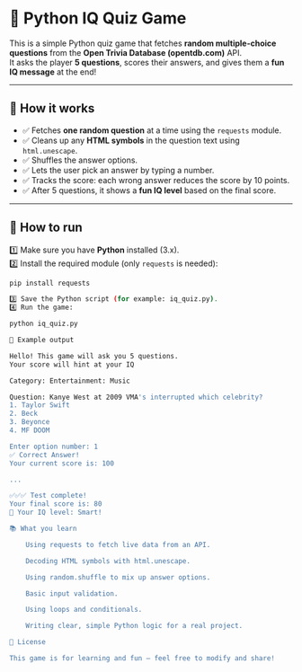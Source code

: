 # 🧠 Python IQ Quiz Game

This is a simple Python quiz game that fetches **random multiple-choice questions** from the **Open Trivia Database (opentdb.com)** API.  
It asks the player **5 questions**, scores their answers, and gives them a **fun IQ message** at the end!

---

## 🚀 How it works

- ✅ Fetches **one random question** at a time using the `requests` module.
- ✅ Cleans up any **HTML symbols** in the question text using `html.unescape`.
- ✅ Shuffles the answer options.
- ✅ Lets the user pick an answer by typing a number.
- ✅ Tracks the score: each wrong answer reduces the score by 10 points.
- ✅ After 5 questions, it shows a **fun IQ level** based on the final score.

---

## 📂 How to run

1️⃣ Make sure you have **Python** installed (3.x).  
2️⃣ Install the required module (only `requests` is needed):

```bash
pip install requests

3️⃣ Save the Python script (for example: iq_quiz.py).
4️⃣ Run the game:

python iq_quiz.py

🧩 Example output

Hello! This game will ask you 5 questions.
Your score will hint at your IQ 

Category: Entertainment: Music

Question: Kanye West at 2009 VMA's interrupted which celebrity?
1. Taylor Swift
2. Beck
3. Beyonce
4. MF DOOM

Enter option number: 1
✅ Correct Answer!
Your current score is: 100

...

✅✅✅ Test complete!
Your final score is: 80
🧠 Your IQ level: Smart!

📚 What you learn

    Using requests to fetch live data from an API.

    Decoding HTML symbols with html.unescape.

    Using random.shuffle to mix up answer options.

    Basic input validation.

    Using loops and conditionals.

    Writing clear, simple Python logic for a real project.

📜 License

This game is for learning and fun — feel free to modify and share!
